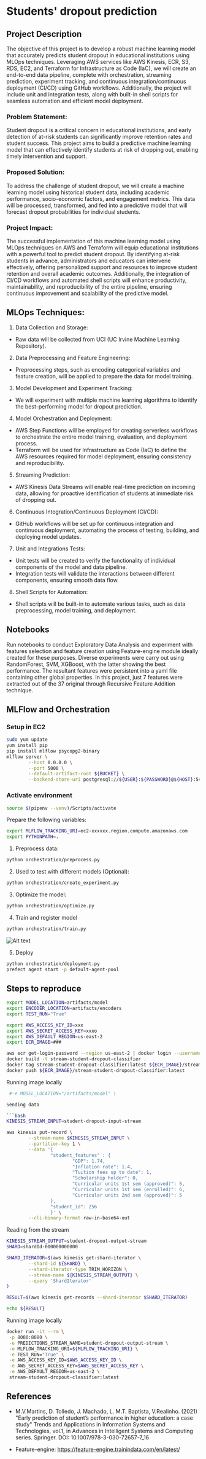 # Students' dropout prediction

## Project Description
The objective of this project is to develop a robust machine learning model that accurately predicts student dropout in educational institutions using MLOps techniques. Leveraging AWS services like AWS Kinesis, ECR, S3, RDS, EC2, and Terraform for Infrastructure as Code (IaC), we will create an end-to-end data pipeline, complete with orchestration, streaming prediction, experiment tracking, and continuous integration/continuous deployment (CI/CD) using GitHub workflows. Additionally, the project will include unit and integration tests, along with built-in shell scripts for seamless automation and efficient model deployment.

### Problem Statement:
Student dropout is a critical concern in educational institutions, and early detection of at-risk students can significantly improve retention rates and student success. This project aims to build a predictive machine learning model that can effectively identify students at risk of dropping out, enabling timely intervention and support.

### Proposed Solution:
To address the challenge of student dropout, we will create a machine learning model using historical student data, including academic performance, socio-economic factors, and engagement metrics. This data will be processed, transformed, and fed into a predictive model that will forecast dropout probabilities for individual students.

### Project Impact:

The successful implementation of this machine learning model using MLOps techniques on AWS and Terraform will equip educational institutions with a powerful tool to predict student dropout. By identifying at-risk students in advance, administrators and educators can intervene effectively, offering personalized support and resources to improve student retention and overall academic outcomes. Additionally, the integration of CI/CD workflows and automated shell scripts will enhance productivity, maintainability, and reproducibility of the entire pipeline, ensuring continuous improvement and scalability of the predictive model.

## MLOps Techniques:

1. Data Collection and Storage:

* Raw data will be collected from UCI (UC Irvine Machine Learning Repository).

2. Data Preprocessing and Feature Engineering:

* Preprocessing steps, such as encoding categorical variables and feature creation, will be applied to prepare the data for model training.

3. Model Development and Experiment Tracking:

* We will experiment with multiple machine learning algorithms to identify the best-performing model for dropout prediction.

4. Model Orchestration and Deployment:

* AWS Step Functions will be employed for creating serverless workflows to orchestrate the entire model training, evaluation, and deployment process.
* Terraform will be used for Infrastructure as Code (IaC) to define the AWS resources required for model deployment, ensuring consistency and reproducibility.

5. Streaming Prediction:

* AWS Kinesis Data Streams will enable real-time prediction on incoming data, allowing for proactive identification of students at immediate risk of dropping out.

6. Continuous Integration/Continuous Deployment (CI/CD):

* GitHub workflows will be set up for continuous integration and continuous deployment, automating the process of testing, building, and deploying model updates.

7. Unit and Integrations Tests:

* Unit tests will be created to verify the functionality of individual components of the model and data pipeline.
* Integration tests will validate the interactions between different components, ensuring smooth data flow.

8. Shell Scripts for Automation:

* Shell scripts will be built-in to automate various tasks, such as data preprocessing, model training, and deployment.

## Notebooks

Run notebooks to conduct Exploratory Data Analysis and experiment with features selection and feature creation using Feature-engine module ideally created for these purposes. Diverse experiments were carry out using RandomForest, SVM, XGBoost, with the latter showing the best performance. The resultant features were persistent into a yaml file containing other global properties. In this project, just 7 features were extracted out of the 37 original through Recursive Feature Addition technique.


## MLFlow and Orchestration

### Setup in EC2

```bash
sudo yum update
yum install pip
pip install mlflow psycopg2-binary
mlflow server \
        --host 0.0.0.0 \
        --port 5000 \
        --default-artifact-root ${BUCKET} \
        --backend-store-uri postgresql://${USER}:${PASSWORD}@${HOST}:5432/${DB_NAME}
```

### Activate environment

```bash
source $(pipenv --venv)/Scripts/activate
```

Prepare the following variables:
```bash
export MLFLOW_TRACKING_URI=ec2-xxxxxx.region.compute.amazonaws.com
export PYTHONPATH=.
```

1. Preprocess data:
```bash
python orchestration/preprocess.py
```

2. Used to test with different models (Optional):
```bash
python orchestration/create_experiment.py
```

3. Optimize the model:
```bash
python orchestration/optimize.py
```

4. Train and register model
```bash
python orchestration/train.py
```
![Alt text](./images/prefect-run.PNG)

5. Deploy
 ```bash
python orchestration/deployment.py
prefect agent start -p default-agent-pool
 ```

## Steps to reproduce

```bash
export MODEL_LOCATION=artifacts/model
export ENCODER_LOCATION=artifacts/encoders
export TEST_RUN="True"

```

```bash
export AWS_ACCESS_KEY_ID=xxx
export AWS_SECRET_ACCESS_KEY=xxxo
export AWS_DEFAULT_REGION=us-east-2
export ECR_IMAGE=###

aws ecr get-login-password --region us-east-2 | docker login --username AWS --password-stdin ${ECR_IMAGE}
docker build -t stream-student-dropout-classifier .
docker tag stream-student-dropout-classifier:latest ${ECR_IMAGE}/stream-student-dropout-classifier:latest
docker push ${ECR_IMAGE}/stream-student-dropout-classifier:latest
```

Running image locally

```bash
 #-e MODEL_LOCATION="/artifacts/model" \

Sending data

```bash
KINESIS_STREAM_INPUT=student-dropout-input-stream

aws kinesis put-record \
        --stream-name $KINESIS_STREAM_INPUT \
        --partition-key 1 \
        --data '{
                "student_features" : {
                        "GDP": 1.74,
                        "Inflation rate": 1.4,
                        "Tuition fees up to date": 1,
                        "Scholarship holder": 0,
                        "Curricular units 1st sem (approved)": 5,
                        "Curricular units 1st sem (enrolled)": 6,
                        "Curricular units 2nd sem (approved)": 5
                },
                "student_id": 256
                }' \
        --cli-binary-format raw-in-base64-out
```

Reading from the stream

```bash
KINESIS_STREAM_OUTPUT=student-dropout-output-stream
SHARD=shardId-000000000000

SHARD_ITERATOR=$(aws kinesis get-shard-iterator \
        --shard-id ${SHARD} \
        --shard-iterator-type TRIM_HORIZON \
        --stream-name ${KINESIS_STREAM_OUTPUT} \
        --query 'ShardIterator'
)

RESULT=$(aws kinesis get-records --shard-iterator $SHARD_ITERATOR)

echo ${RESULT}
```

Running image locally

```bash
docker run -it --rm \
 -p 8080:8080 \
 -e PREDICTIONS_STREAM_NAME=student-dropout-output-stream \
 -e MLFLOW_TRACKING_URI=${MLFLOW_TRACKING_URI} \
 -e TEST_RUN="True" \
 -e AWS_ACCESS_KEY_ID=$AWS_ACCESS_KEY_ID \
 -e AWS_SECRET_ACCESS_KEY=$AWS_SECRET_ACCESS_KEY \
 -e AWS_DEFAULT_REGION=us-east-2 \
 stream-student-dropout-classifier:latest
```

## References
* M.V.Martins, D. Tolledo, J. Machado, L. M.T. Baptista, V.Realinho. (2021) "Early prediction of student’s performance in higher education: a case study" Trends and Applications in Information Systems and Technologies, vol.1, in Advances in Intelligent Systems and Computing series. Springer. DOI: 10.1007/978-3-030-72657-7_16

* Feature-engine: https://feature-engine.trainindata.com/en/latest/
